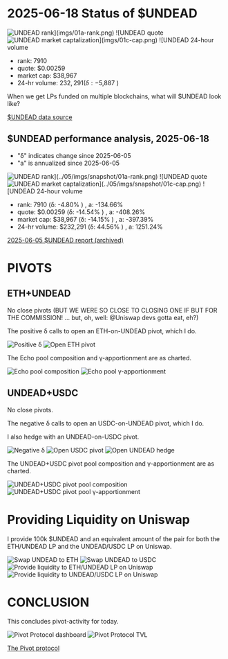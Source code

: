 # 2025-06-18 Status of $UNDEAD 

![$UNDEAD rank](imgs/01a-rank.png) 
![$UNDEAD quote](imgs/01b-quote.png) 
![$UNDEAD market captalization](imgs/01c-cap.png) 
![$UNDEAD 24-hour volume](imgs/01d-vol.png) 

* rank: 7910 
* quote: $0.00259 
* market cap: $38,967 
* 24-hr volume: $232,291 (δ: -$5,887 ) 

When we get LPs funded on multiple blockchains, what will $UNDEAD look like? 

[$UNDEAD data source](https://www.coingecko.com/en/coins/undead-blocks) 
## $UNDEAD performance analysis, 2025-06-18 

* "δ" indicates change since 2025-06-05 
* "a" is annualized since 2025-06-05 

![$UNDEAD rank](../05/imgs/snapshot/01a-rank.png) 
![$UNDEAD quote](../05/imgs/snapshot/01b-quote.png) 
![$UNDEAD market captalization](../05/imgs/snapshot/01c-cap.png) 
![$UNDEAD 24-hour volume](../05/imgs/snapshot/01d-vol.png) 

* rank: 7910 (δ: -4.80% ) , a: -134.66% 
* quote: $0.00259 (δ: -14.54% ) , a: -408.26% 
* market cap: $38,967 (δ: -14.15% ) , a: -397.39% 
* 24-hr volume: $232,291 (δ: 44.56% ) , a: 1251.24% 

[2025-06-05 $UNDEAD report (archived)](https://github.com/pivoteur/biz/tree/main/blog/2025/06/05) 
# PIVOTS 

## ETH+UNDEAD 

No close pivots (BUT WE WERE SO CLOSE TO CLOSING ONE IF BUT FOR THE COMMISSION! ... but, oh, well: @Uniswap devs gotta eat, eh?)

The positive δ calls to open an ETH-on-UNDEAD pivot, which I do. 

![Positive δ](imgs/02a-pos.png) 
![Open ETH pivot](imgs/02b-open-eth-pivot.png) 

The Echo pool composition and γ-apportionment are as charted. 

![Echo pool composition](imgs/03a-comp.png) 
![Echo pool γ-apportionment](imgs/03b-apport.png) 

## UNDEAD+USDC 

No close pivots. 

The negative δ calls to open an USDC-on-UNDEAD pivot, which I do. 

I also hedge with an UNDEAD-on-USDC pivot. 

![Negative δ](imgs/05a-neg.png) 
![Open USDC pivot](imgs/05b-open-usdc-pivot.png) 
![Open UNDEAD hedge](imgs/05c-open-undead-hedge.png) 

The UNDEAD+USDC pivot pool composition and γ-apportionment are as charted. 

![UNDEAD+USDC pivot pool composition](imgs/06a-comp.png) 
![UNDEAD+USDC pivot pool γ-apportionment](imgs/06b-apport.png) 

# Providing Liquidity on Uniswap 

I provide 100k $UNDEAD and an equivalent amount of the pair for 
both the ETH/UNDEAD LP and the UNDEAD/USDC LP on Uniswap. 

![Swap UNDEAD to ETH](imgs/07a-swap-to-eth.png) 
![Swap UNDEAD to USDC](imgs/07b-swap-to-usdc.png) 
![Provide liquidity to ETH/UNDEAD LP on Uniswap](imgs/07c-provide-to-eth-undead-lp.png) 
![Provide liquidity to UNDEAD/USDC LP on Uniswap](imgs/07d-provide-to-undead-usdc-lp.png) 

# CONCLUSION 

This concludes pivot-activity for today. 

![Pivot Protocol dashboard](imgs/08a-dash.png) 
![Pivot Protocol TVL](imgs/08b-tvl.png) 

[The Pivot protocol](https://pivoteur.github.io/#) 
